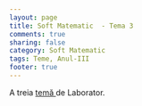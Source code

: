 ```yaml
---
layout: page
title: Soft Matematic  - Tema 3
comments: true
sharing: false
category: Soft Matematic
tags: Teme, Anul-III
footer: true
---
```


A treia [ temă ]({filename}/pdf/IntroSoftMat-Laborator-03.pdf) de Laborator.

